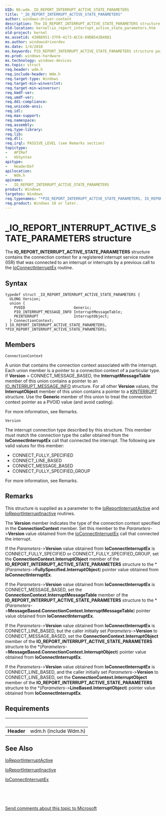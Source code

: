 ```yaml
---
UID: NS:wdm._IO_REPORT_INTERRUPT_ACTIVE_STATE_PARAMETERS
title: "_IO_REPORT_INTERRUPT_ACTIVE_STATE_PARAMETERS"
author: windows-driver-content
description: The IO_REPORT_INTERRUPT_ACTIVE_STATE_PARAMETERS structure contains the connection context for a registered interrupt service routine (ISR) that was connected to an interrupt or interrupts by a previous call to the IoConnectInterruptEx routine.
old-location: kernel\io_report_interrupt_active_state_parameters.htm
old-project: kernel
ms.assetid: 430B8951-37F0-4173-ACC6-89DB542B4081
ms.author: windowsdriverdev
ms.date: 1/4/2018
ms.keywords: PIO_REPORT_INTERRUPT_ACTIVE_STATE_PARAMETERS structure pointer [Kernel-Mode Driver Architecture], PIO_REPORT_INTERRUPT_ACTIVE_STATE_PARAMETERS, IO_REPORT_INTERRUPT_ACTIVE_STATE_PARAMETERS structure [Kernel-Mode Driver Architecture], wdm/PIO_REPORT_INTERRUPT_ACTIVE_STATE_PARAMETERS, IO_REPORT_INTERRUPT_ACTIVE_STATE_PARAMETERS, _IO_REPORT_INTERRUPT_ACTIVE_STATE_PARAMETERS, *PIO_REPORT_INTERRUPT_ACTIVE_STATE_PARAMETERS, wdm/IO_REPORT_INTERRUPT_ACTIVE_STATE_PARAMETERS, kernel.io_report_interrupt_active_state_parameters
ms.prod: windows-hardware
ms.technology: windows-devices
ms.topic: struct
req.header: wdm.h
req.include-header: Wdm.h
req.target-type: Windows
req.target-min-winverclnt: 
req.target-min-winversvr: 
req.kmdf-ver: 
req.umdf-ver: 
req.ddi-compliance: 
req.unicode-ansi: 
req.idl: 
req.max-support: 
req.namespace: 
req.assembly: 
req.type-library: 
req.lib: 
req.dll: 
req.irql: PASSIVE_LEVEL (see Remarks section)
topictype:
-	APIRef
-	kbSyntax
apitype:
-	HeaderDef
apilocation:
-	Wdm.h
apiname:
-	IO_REPORT_INTERRUPT_ACTIVE_STATE_PARAMETERS
product: Windows
targetos: Windows
req.typenames: "*PIO_REPORT_INTERRUPT_ACTIVE_STATE_PARAMETERS, IO_REPORT_INTERRUPT_ACTIVE_STATE_PARAMETERS"
req.product: Windows 10 or later.
---
```


# _IO_REPORT_INTERRUPT_ACTIVE_STATE_PARAMETERS structure
The <b>IO_REPORT_INTERRUPT_ACTIVE_STATE_PARAMETERS</b> structure contains the connection context for a registered interrupt service routine (ISR) that was connected to an interrupt or interrupts by a previous call to the <a href="..\wdm\nf-wdm-ioconnectinterruptex.md">IoConnectInterruptEx</a> routine.

## Syntax
````
typedef struct _IO_REPORT_INTERRUPT_ACTIVE_STATE_PARAMETERS {
  ULONG Version;
  union {
    PVOID                      Generic;
    PIO_INTERRUPT_MESSAGE_INFO InterruptMessageTable;
    PKINTERRUPT                InterruptObject;
  } ConnectionContext;
} IO_REPORT_INTERRUPT_ACTIVE_STATE_PARAMETERS, *PIO_REPORT_INTERRUPT_ACTIVE_STATE_PARAMETERS;
````

## Members


`ConnectionContext`

A union that contains the connection context associated with the interrupt. Each union member is a pointer to a connection context of a particular type. If <b>Version</b> = CONNECT_MESSAGE_BASED, the <b>InterruptMessageTable</b> member of this union contains a pointer to an <a href="..\wdm\ns-wdm-_io_interrupt_message_info.md">IO_INTERRUPT_MESSAGE_INFO</a> structure. For all other <b>Version</b> values, the <b>InterruptObject</b> member of this union contains a pointer to a <a href="https://msdn.microsoft.com/library/windows/hardware/ff554237">KINTERRUPT</a> structure. Use the <b>Generic</b> member of this union to treat the connection context pointer as a PVOID value (and avoid casting).

For more information, see Remarks.

`Version`

The interrupt connection type described by this structure. This member must match the connection type the caller obtained from the <b>IoConnectInterruptEx</b> call that connected the interrupt. The following are valid values for this member:

<ul>
<li>CONNECT_FULLY_SPECIFIED</li>
<li>CONNECT_LINE_BASED</li>
<li>CONNECT_MESSAGE_BASED</li>
<li>CONNECT_FULLY_SPECIFIED_GROUP</li>
</ul>
For more information, see Remarks.

## Remarks
This structure is supplied as a parameter to the <a href="..\wdm\nf-wdm-ioreportinterruptactive.md">IoReportInterruptActive</a> and <a href="..\wdm\nf-wdm-ioreportinterruptinactive.md">IoReportInterruptInactive</a> routines.

The <b>Version</b> member indicates the type of the connection context specified in the <b>ConnectionContext</b> member. Set this member to the <i>Parameters-</i>&gt;<b>Version</b> value obtained from the <a href="..\wdm\nf-wdm-ioconnectinterruptex.md">IoConnectInterruptEx</a> call that connected the interrupt.

If the <i>Parameters-</i>&gt;<b>Version</b> value obtained from <b>IoConnectInterruptEx</b> is CONNECT_FULLY_SPECIFIED or CONNECT_FULLY_SPECIFIED_GROUP, set the <b>ConnectionContext.InterruptObject</b> member of the <b>IO_REPORT_INTERRUPT_ACTIVE_STATE_PARAMETERS</b> structure to the *(<i>Parameters-</i>&gt;<b>FullySpecified.InterruptObject</b>) pointer value obtained from <b>IoConnectInterruptEx</b>.

If the <i>Parameters-</i>&gt;<b>Version</b> value obtained from <b>IoConnectInterruptEx</b> is CONNECT_MESSAGE_BASED, set the <b>ConnectionContext.InterruptMessageTable</b> member of the <b>IO_REPORT_INTERRUPT_ACTIVE_STATE_PARAMETERS</b> structure to the *(<i>Parameters-</i>&gt;<b>MessageBased.ConnectionContext.InterruptMessageTable</b>) pointer value obtained from <b>IoConnectInterruptEx</b>.

If the <i>Parameters-</i>&gt;<b>Version</b> value obtained from <b>IoConnectInterruptEx</b> is CONNECT_LINE_BASED, but the caller initially set <i>Parameters-</i>&gt;<b>Version</b> to CONNECT_MESSAGE_BASED, set the <b>ConnectionContext.InterruptObject</b> member of the <b>IO_REPORT_INTERRUPT_ACTIVE_STATE_PARAMETERS</b> structure to the *(<i>Parameters-</i>&gt;<b>MessageBased.ConnectionContext.InterruptObject</b>) pointer value obtained from <b>IoConnectInterruptEx</b>.

If the <i>Parameters-</i>&gt;<b>Version</b> value obtained from <b>IoConnectInterruptEx</b> is CONNECT_LINE_BASED, and the caller initially set <i>Parameters-</i>&gt;<b>Version</b> to CONNECT_LINE_BASED, set the <b>ConnectionContext.InterruptObject</b> member of the <b>IO_REPORT_INTERRUPT_ACTIVE_STATE_PARAMETERS</b> structure to the *(<i>Parameters-</i>&gt;<b>LineBased.InterruptObject</b>) pointer value obtained from <b>IoConnectInterruptEx</b>.

## Requirements
| &nbsp; | &nbsp; |
| ---- |:---- |
| **Header** | wdm.h (include Wdm.h) |

## See Also

<a href="..\wdm\nf-wdm-ioreportinterruptactive.md">IoReportInterruptActive</a>



<a href="..\wdm\nf-wdm-ioreportinterruptinactive.md">IoReportInterruptInactive</a>



<a href="..\wdm\nf-wdm-ioconnectinterruptex.md">IoConnectInterruptEx</a>



 

 

<a href="mailto:wsddocfb@microsoft.com?subject=Documentation%20feedback [kernel\kernel]:%20IO_REPORT_INTERRUPT_ACTIVE_STATE_PARAMETERS structure%20 RELEASE:%20(1/4/2018)&amp;body=%0A%0APRIVACY STATEMENT%0A%0AWe use your feedback to improve the documentation. We don't use your email address for any other purpose, and we'll remove your email address from our system after the issue that you're reporting is fixed. While we're working to fix this issue, we might send you an email message to ask for more info. Later, we might also send you an email message to let you know that we've addressed your feedback.%0A%0AFor more info about Microsoft's privacy policy, see http://privacy.microsoft.com/en-us/default.aspx." title="Send comments about this topic to Microsoft">Send comments about this topic to Microsoft</a>